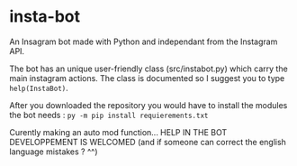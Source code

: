 # insta-bot
An Insagram bot made with Python and independant from the Instagram API.

The bot has an unique user-friendly class (src/instabot.py) which carry the main instagram actions. The class is documented so I suggest you to type `help(InstaBot)`. 

After you downloaded the repository you would have to install the modules the bot needs :
`py -m pip install requierements.txt`

Curently making an auto mod function...
HELP IN THE BOT DEVELOPPEMENT IS WELCOMED 
(and if someone can correct the english language mistakes ? ^^)
